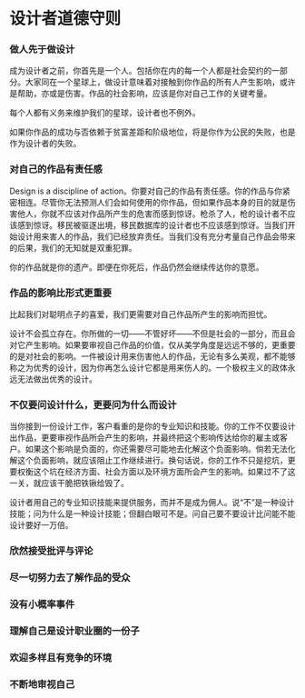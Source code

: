 # 设计者道德守则

### 做人先于做设计

成为设计者之前，你首先是一个人。包括你在内的每一个人都是社会契约的一部分。大家同在一个星球上，做设计意味着对接触到你作品的所有人产生影响，或许是帮助，亦或是伤害。作品的社会影响，应该是你对自己工作的关键考量。

每个人都有义务来维护我们的星球，设计者也不例外。

如果你作品的成功与否依赖于贫富差距和阶级地位，将是你作为公民的失败，也是作为设计者的失败。

### 对自己的作品有责任感

Design is a discipline of action。你要对自己的作品有责任感。你的作品与你紧密相连。尽管你无法预测人们会如何使用的你作品，但如果作品本身的目的就是伤害他人，你就不应该对作品所产生的危害而感到惊讶。枪杀了人，枪的设计者不应该感到惊讶。移民被驱逐出境，移民数据库的设计者也不应该感到惊讶。当我们开始设计用来害人的作品，我们已经放弃责任。当我们没有充分考量自己作品会带来的后果，我们的无知就是双重犯罪。

你的作品就是你的遗产。即便在你死后，作品仍然会继续传达你的意愿。

### 作品的影响比形式更重要

比起我们对聪明点子的喜爱，我们更需要对自己作品所产生的影响而担忧。

设计不会孤立存在。你所做的一切——不管好坏——不但是社会的一部分，而且会对它产生影响。如果要审视自己作品的价值，仅从美学角度是远远不够的，更重要的是对社会的影响。一件被设计用来伤害他人的作品，无论有多么美观，都不能够称之为优秀的设计，因为你再怎么设计它都是用来伤人的。一个极权主义的政体永远无法做出优秀的设计。

### 不仅要问设计什么，更要问为什么而设计

当你接到一份设计工作，客户看重的是你的专业知识和技能。你的工作不仅要设计出作品，更要审视作品所会产生的影响，并最终把这个影响传达给你的雇主或客户。如果这个影响是负面的，你还需要尽可能地去化解这个负面影响。倘若无法化解这个负面影响，就应该阻止工作继续进行。换句话说，你的工作不只是挖坑，更要权衡这个坑在经济方面、社会方面以及环境方面所会产生的影响。如果过不了这一关，就应该干脆把铁锹给毁了。

设计者用自己的专业知识技能来提供服务，而并不是成为佣人。说“不”是一种设计技能；问为什么是一种设计技能；但翻白眼可不是。问自己要不要设计比问能不能设计要好一万倍。

### 欣然接受批评与评论

### 尽一切努力去了解作品的受众

### 没有小概率事件

### 理解自己是设计职业圈的一份子

### 欢迎多样且有竞争的环境

### 不断地审视自己
